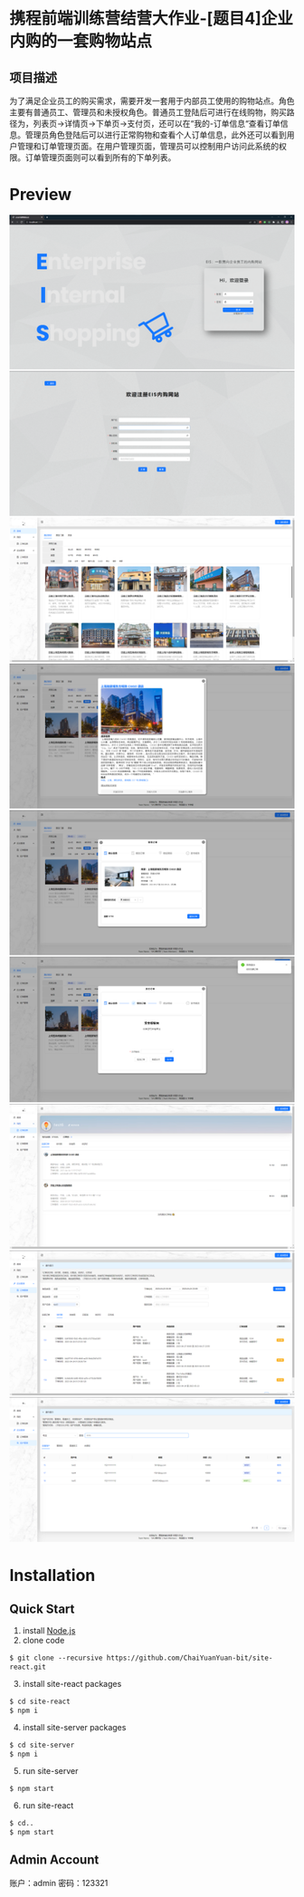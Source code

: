 # 携程前端训练营结营大作业-[题目4]企业内购的一套购物站点

## 项目描述

为了满足企业员工的购买需求，需要开发一套用于内部员工使用的购物站点。角色主要有普通员工、管理员和未授权角色。普通员工登陆后可进行在线购物，购买路径为，列表页->详情页->下单页->支付页，还可以在“我的-订单信息“查看订单信息。管理员角色登陆后可以进行正常购物和查看个人订单信息，此外还可以看到用户管理和订单管理页面。在用户管理页面，管理员可以控制用户访问此系统的权限。订单管理页面则可以看到所有的下单列表。

# Preview

![登录](./README/1.png)
![注册](./README/2.png)
![商城](./README/3.png)
![商品详情](./README/4.png)
![订单页](./README/5.png)
![支付页](./README/6.png)
![我的-订单信息](./README/7.png)
![订单管理](./README/8.png)
![用户管理](./README/9.png)

# Installation
## Quick Start
1. install [Node.js](https://nodejs.org/en)
2. clone code
```
$ git clone --recursive https://github.com/ChaiYuanYuan-bit/site-react.git
```
3. install site-react packages
```
$ cd site-react
$ npm i
```
4. install site-server packages
```
$ cd site-server
$ npm i
```
5. run site-server
```
$ npm start
```
6. run site-react
```
$ cd..
$ npm start
```
## Admin Account
账户：admin
密码：123321